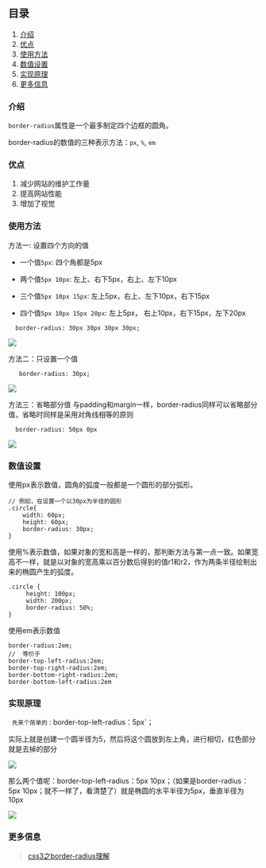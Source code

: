 ## 目录
1. [介绍](#介绍)
2. [优点](#优点)
3. [使用方法](#使用方法)
4. [数值设置](#数值设置)
5. [实现原理](#实现原理)
6. [更多信息](#更多信息)

### 介绍
`border-radius`属性是一个最多制定四个边框的圆角。

border-radius的数值的三种表示方法：`px`, `%`, `em`
### 优点
1. 减少网站的维护工作量
2. 提高网站性能
3. 增加了视觉
### 使用方法
方法一: 设置四个方向的值
* 一个值`5px`: 四个角都是5px

* 两个值`5px 10px`: 左上、右下5px，右上、左下10px

* 三个值`5px 10px 15px`: 左上5px，右上、左下10px，右下15px

* 四个值`5px 10px 15px 20px`: 左上5px， 右上10px，右下15px，左下20px
```
  border-radius: 30px 30px 30px 30px;
```
![](https://user-gold-cdn.xitu.io/2020/7/28/17392d30e2342f2c?w=262&h=191&f=png&s=6557)

方法二：只设置一个值
```
   border-radius: 30px;
```
![](https://user-gold-cdn.xitu.io/2020/7/28/17392d2f2ef8250e?w=227&h=118&f=png&s=1741)

方法三：省略部分值
与padding和margin一样，border-radius同样可以省略部分值，省略时同样是采用对角线相等的原则
```
  border-radius: 50px 0px
```

![](https://user-gold-cdn.xitu.io/2020/7/28/17392d31d3b6fb39?w=225&h=115&f=png&s=3898)
### 数值设置
使用px表示数值，圆角的弧度一般都是一个圆形的部分弧形。
```
// 例如，在设置一个以30px为半径的圆形
.circle{
    width: 60px;
    height: 60px;
    border-radius: 30px;
}
```
使用%表示数值，如果对象的宽和高是一样的，那判断方法与第一点一致。如果宽高不一样，就是以对象的宽高乘以百分数后得到的值r1和r2，作为两条半径绘制出来的椭圆产生的弧度。
```
.circle {
     height: 100px;
     width: 200px;
     border-radius: 50%;
}
```
使用em表示数值
```
border-radius:2em;
//  等价于
border-top-left-radius:2em;
border-top-right-radius:2em;
border-bottom-right-radius:2em;
border-bottom-left-radius:2em
```
### 实现原理
`
先来个简单的：`border-top-left-radius：5px`；

实际上就是创建一个圆半径为5，然后将这个圆放到左上角，进行相切，红色部分就是去掉的部分

![](https://user-gold-cdn.xitu.io/2020/7/28/17392f02704aaeff?w=308&h=192&f=png&s=3580)

那么两个值呢：border-top-left-radius：5px 10px；（如果是border-radius：5px 10px；就不一样了，看清楚了）就是椭圆的水平半径为5px，垂直半径为10px

![](https://user-gold-cdn.xitu.io/2020/7/28/17392f03a945fed9?w=301&h=195&f=png&s=5069)
### 更多信息
> [css3之border-radius理解](https://www.cnblogs.com/happymental/p/7891725.html)